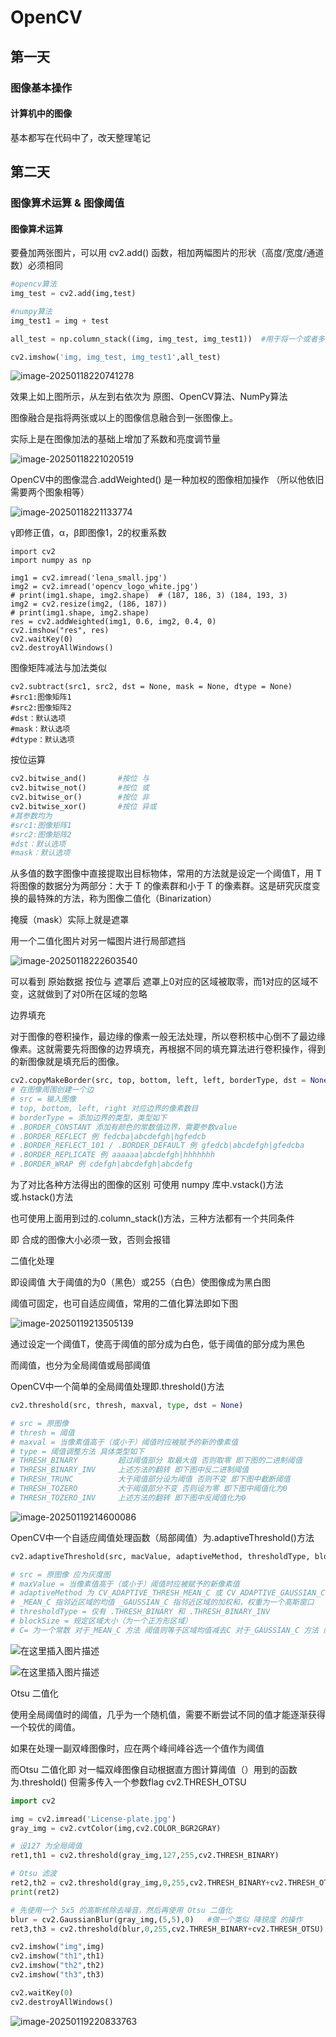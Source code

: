 # OpenCV

## 第一天

### 图像基本操作

#### 计算机中的图像

基本都写在代码中了，改天整理笔记

## 第二天

### 图像算术运算 & 图像阈值

#### 图像算术运算

要叠加两张图片，可以用 cv2.add() 函数，相加两幅图片的形状（高度/宽度/通道数）必须相同

```python
#opencv算法
img_test = cv2.add(img,test)

#numpy算法
img_test1 = img + test

all_test = np.column_stack((img, img_test, img_test1))	#用于将一个或者多个一维数组或二维数组沿着列方向堆叠成一个二维数组

cv2.imshow('img, img_test, img_test1',all_test)
```

![image-20250118220741278](C:\Users\Jamuq\AppData\Roaming\Typora\typora-user-images\image-20250118220741278.png)

效果上如上图所示，从左到右依次为 原图、OpenCV算法、NumPy算法

图像融合是指将两张或以上的图像信息融合到一张图像上。

实际上是在图像加法的基础上增加了系数和亮度调节量

![image-20250118221020519](C:\Users\Jamuq\AppData\Roaming\Typora\typora-user-images\image-20250118221020519.png)

OpenCV中的图像混合.addWeighted() 是一种加权的图像相加操作 （所以他依旧需要两个图象相等）

![image-20250118221133774](C:\Users\Jamuq\AppData\Roaming\Typora\typora-user-images\image-20250118221133774.png)

γ即修正值，α，β即图像1，2的权重系数

```Py
import cv2
import numpy as np
 
img1 = cv2.imread('lena_small.jpg')
img2 = cv2.imread('opencv_logo_white.jpg')
# print(img1.shape, img2.shape)  # (187, 186, 3) (184, 193, 3)
img2 = cv2.resize(img2, (186, 187))
# print(img1.shape, img2.shape)
res = cv2.addWeighted(img1, 0.6, img2, 0.4, 0)
cv2.imshow("res", res)
cv2.waitKey(0)
cv2.destroyAllWindows()
```

图像矩阵减法与加法类似

```Py
cv2.subtract(src1, src2, dst = None, mask = None, dtype = None)
#src1:图像矩阵1
#src2:图像矩阵2
#dst：默认选项
#mask：默认选项
#dtype：默认选项
```

按位运算

```py
cv2.bitwise_and()		#按位 与
cv2.bitwise_not()		#按位 或
cv2.bitwise_or()		#按位 非
cv2.bitwise_xor()		#按位 异或
#其参数均为
#src1:图像矩阵1
#src2:图像矩阵2
#dst：默认选项
#mask：默认选项
```

从多值的数字图像中直接提取出目标物体，常用的方法就是设定一个阈值T，用 T 将图像的数据分为两部分：大于 T 的像素群和小于 T 的像素群。这是研究灰度变换的最特殊的方法，称为图像二值化（Binarization）

掩膜（mask）实际上就是遮罩

用一个二值化图片对另一幅图片进行局部遮挡

![image-20250118222603540](C:\Users\Jamuq\AppData\Roaming\Typora\typora-user-images\image-20250118222603540.png)

可以看到 原始数据 按位与 遮罩后 遮罩上0对应的区域被取零，而1对应的区域不变，这就做到了对0所在区域的忽略

边界填充

对于图像的卷积操作，最边缘的像素一般无法处理，所以卷积核中心倒不了最边缘像素。这就需要先将图像的边界填充，再根据不同的填充算法进行卷积操作，得到的新图像就是填充后的图像。

```py
cv2.copyMakeBorder(src, top, bottom, left, left, borderType, dst = None, value = None)
# 在图像周围创建一个边
# src = 输入图像
# top, bottom, left, right 对应边界的像素数目
# borderType = 添加边界的类型，类型如下
# .BORDER_CONSTANT 添加有颜色的常数值边界，需要参数value
# .BORDER_REFLECT 例 fedcba|abcdefgh|hgfedcb
# .BORDER_REFLECT_101 / .BORDER_DEFAULT 例 gfedcb|abcdefgh|gfedcba
# .BORDER_REPLICATE 例 aaaaaa|abcdefgh|hhhhhhh
# .BORDER_WRAP 例 cdefgh|abcdefgh|abcdefg
```

为了对比各种方法得出的图像的区别 可使用 numpy 库中.vstack()方法或.hstack()方法

也可使用上面用到过的.column_stack()方法，三种方法都有一个共同条件

即 合成的图像大小必须一致，否则会报错

二值化处理

即设阈值 大于阈值的为0（黑色）或255（白色）使图像成为黑白图

阈值可固定，也可自适应阈值，常用的二值化算法即如下图

![image-20250119213505139](C:\Users\Jamuq\AppData\Roaming\Typora\typora-user-images\image-20250119213505139.png)

通过设定一个阈值T，使高于阈值的部分成为白色，低于阈值的部分成为黑色

而阈值，也分为全局阈值或局部阈值

OpenCV中一个简单的全局阈值处理即.threshold()方法

```py
cv2.threshold(src, thresh, maxval, type, dst = None)

# src = 原图像
# thresh = 阈值
# maxval = 当像素值高于（或小于）阈值时应被赋予的新的像素值
# type = 阈值调整方法 具体类型如下
# THRESH_BINARY			超过阈值部分 取最大值 否则取零 即下图的二进制阈值
# THRESH_BINARY_INV		上述方法的翻转 即下图中反二进制阈值
# THRESH_TRUNC			大于阈值部分设为阈值 否则不变 即下图中截断阈值
# THRESH_TOZERO			大于阈值部分不变 否则设为零 即下图中阈值化为0
# THRESH_TOZERO_INV		上述方法的翻转 即下图中反阈值化为0
```

![image-20250119214600086](C:\Users\Jamuq\AppData\Roaming\Typora\typora-user-images\image-20250119214600086.png)

OpenCV中一个自适应阈值处理函数（局部阈值）为.adaptiveThreshold()方法

```py
cv2.adaptiveThreshold(src, macValue, adaptiveMethod, thresholdType, blockSize, C, dst = None)

# src = 原图像 应为灰度图
# maxValue = 当像素值高于（或小于）阈值时应被赋予的新像素值
# adaptiveMethod 为 CV_ADAPTIVE_THRESH_MEAN_C 或 CV_ADAPTIVE_GAUSSIAN_C 中的一个
# _MEAN_C 指邻近区域的均值 _GAUSSIAN_C 指邻近区域的加权和，权重为一个高斯窗口
# thresholdType = 仅有 .THRESH_BINARY 和 .THRESH_BINARY_INV
# blockSize = 规定区域大小（为一个正方形区域）
# C= 为一个常数 对于_MEAN_C 方法 阈值则等于区域均值减去C 对于_GAUSSIAN_C 方法 阈值则等于加权值减去C
```

![在这里插入图片描述](https://i-blog.csdnimg.cn/blog_migrate/a3647d2ecfe25ba3a51f3739cb73fb3b.jpeg)

![在这里插入图片描述](https://i-blog.csdnimg.cn/blog_migrate/e17f97b537a94323b0205b478e274db9.png)

Otsu 二值化

使用全局阈值时的阈值，几乎为一个随机值，需要不断尝试不同的值才能逐渐获得一个较优的阈值。

如果在处理一副双峰图像时，应在两个峰间峰谷选一个值作为阈值

而Otsu 二值化即 对一幅双峰图像自动根据直方图计算阈值（）用到的函数为.threshold() 但需多传入一个参数flag cv2.THRESH_OTSU

```py
import cv2

img = cv2.imread('License-plate.jpg')
gray_img = cv2.cvtColor(img,cv2.COLOR_BGR2GRAY)

# 设127 为全局阈值
ret1,th1 = cv2.threshold(gray_img,127,255,cv2.THRESH_BINARY)

# Otsu 滤波
ret2,th2 = cv2.threshold(gray_img,0,255,cv2.THRESH_BINARY+cv2.THRESH_OTSU)
print(ret2)

# 先使用一个 5x5 的高斯核除去噪音，然后再使用 Otsu 二值化
blur = cv2.GaussianBlur(gray_img,(5,5),0)	#做一个类似 降锐度 的操作
ret3,th3 = cv2.threshold(blur,0,255,cv2.THRESH_BINARY+cv2.THRESH_OTSU)

cv2.imshow("img",img)
cv2.imshow("th1",th1)
cv2.imshow("th2",th2)
cv2.imshow("th3",th3)

cv2.waitKey(0)
cv2.destroyAllWindows()

```

![image-20250119220833763](C:\Users\Jamuq\AppData\Roaming\Typora\typora-user-images\image-20250119220833763.png)

